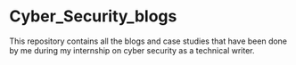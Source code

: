 # Cyber_Security_blogs
This repository contains all the blogs and case studies that have been done by me during my internship on cyber security as a technical writer.
